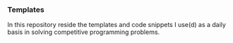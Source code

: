 ### Templates
In this repository reside the templates and code snippets I use(d) as a daily basis in solving competitive programming problems.
